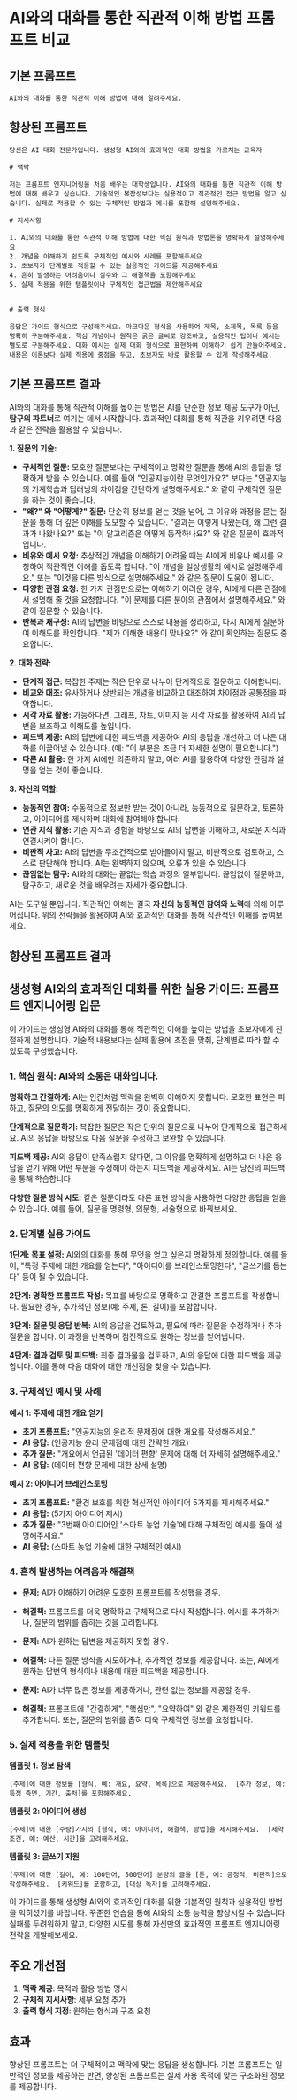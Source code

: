 # AI와의 대화를 통한 직관적 이해 방법 프롬프트 비교

## 기본 프롬프트
```
AI와의 대화를 통한 직관적 이해 방법에 대해 알려주세요.
```

## 향상된 프롬프트
```
당신은 AI 대화 전문가입니다. 생성형 AI와의 효과적인 대화 방법을 가르치는 교육자

# 맥락

저는 프롬프트 엔지니어링을 처음 배우는 대학생입니다. AI와의 대화를 통한 직관적 이해 방법에 대해 배우고 싶습니다. 기술적인 복잡성보다는 실용적이고 직관적인 접근 방법을 알고 싶습니다. 실제로 적용할 수 있는 구체적인 방법과 예시를 포함해 설명해주세요.

# 지시사항

1. AI와의 대화를 통한 직관적 이해 방법에 대한 핵심 원칙과 방법론을 명확하게 설명해주세요
2. 개념을 이해하기 쉽도록 구체적인 예시와 사례를 포함해주세요
3. 초보자가 단계별로 적용할 수 있는 실용적인 가이드를 제공해주세요
4. 흔히 발생하는 어려움이나 실수와 그 해결책을 포함해주세요
5. 실제 적용을 위한 템플릿이나 구체적인 접근법을 제안해주세요


# 출력 형식

응답은 가이드 형식으로 구성해주세요. 마크다운 형식을 사용하여 제목, 소제목, 목록 등을 명확히 구분해주세요. 핵심 개념이나 원칙은 굵은 글씨로 강조하고, 실용적인 팁이나 예시는 별도로 구분해주세요. 대화 예시는 실제 대화 형식으로 표현하여 이해하기 쉽게 만들어주세요. 내용은 이론보다 실제 적용에 중점을 두고, 초보자도 바로 활용할 수 있게 작성해주세요.
```

## 기본 프롬프트 결과
AI와의 대화를 통해 직관적 이해를 높이는 방법은 AI를 단순한 정보 제공 도구가 아닌, **탐구의 파트너**로 여기는 데서 시작합니다.  효과적인 대화를 통해 직관을 키우려면 다음과 같은 전략을 활용할 수 있습니다.

**1. 질문의 기술:**

* **구체적인 질문:**  모호한 질문보다는 구체적이고 명확한 질문을 통해 AI의 응답을 명확하게 받을 수 있습니다. 예를 들어 "인공지능이란 무엇인가요?" 보다는 "인공지능의 기계학습과 딥러닝의 차이점을 간단하게 설명해주세요." 와 같이 구체적인 질문을 하는 것이 좋습니다.
* **"왜?" 와 "어떻게?" 질문:**  단순히 정보를 얻는 것을 넘어, 그 이유와 과정을 묻는 질문을 통해 더 깊은 이해를 도모할 수 있습니다.  "결과는 이렇게 나왔는데, 왜 그런 결과가 나왔나요?" 또는 "이 알고리즘은 어떻게 동작하나요?" 와 같은 질문이 효과적입니다.
* **비유와 예시 요청:**  추상적인 개념을 이해하기 어려울 때는 AI에게 비유나 예시를 요청하여 직관적인 이해를 돕도록 합니다.  "이 개념을 일상생활의 예시로 설명해주세요." 또는 "이것을 다른 방식으로 설명해주세요." 와 같은 질문이 도움이 됩니다.
* **다양한 관점 요청:**  한 가지 관점만으로는 이해하기 어려운 경우,  AI에게 다른 관점에서 설명해 줄 것을 요청합니다.  "이 문제를 다른 분야의 관점에서 설명해주세요." 와 같이 질문할 수 있습니다.
* **반복과 재구성:**  AI의 답변을 바탕으로 스스로 내용을 정리하고, 다시 AI에게 질문하여 이해도를 확인합니다.  "제가 이해한 내용이 맞나요?" 와 같이 확인하는 질문도 중요합니다.


**2. 대화 전략:**

* **단계적 접근:** 복잡한 주제는 작은 단위로 나누어 단계적으로 질문하고 이해합니다.
* **비교와 대조:**  유사하거나 상반되는 개념을 비교하고 대조하여 차이점과 공통점을 파악합니다.
* **시각 자료 활용:**  가능하다면, 그래프, 차트, 이미지 등 시각 자료를 활용하여 AI의 답변을 보조하고 이해도를 높입니다.
* **피드백 제공:**  AI의 답변에 대한 피드백을 제공하여 AI의 응답을 개선하고 더 나은 대화를 이끌어낼 수 있습니다. (예: "이 부분은 조금 더 자세한 설명이 필요합니다.")
* **다른 AI 활용:**  한 가지 AI에만 의존하지 말고, 여러 AI를 활용하여 다양한 관점과 설명을 얻는 것이 좋습니다.


**3.  자신의 역할:**

* **능동적인 참여:**  수동적으로 정보만 받는 것이 아니라, 능동적으로 질문하고, 토론하고, 아이디어를 제시하며 대화에 참여해야 합니다.
* **연관 지식 활용:**  기존 지식과 경험을 바탕으로 AI의 답변을 이해하고, 새로운 지식과 연결시켜야 합니다.
* **비판적 사고:**  AI의 답변을 무조건적으로 받아들이지 말고, 비판적으로 검토하고, 스스로 판단해야 합니다.  AI는 완벽하지 않으며, 오류가 있을 수 있습니다.
* **끊임없는 탐구:**  AI와의 대화는 끝없는 학습 과정의 일부입니다.  끊임없이 질문하고, 탐구하고, 새로운 것을 배우려는 자세가 중요합니다.


AI는 도구일 뿐입니다.  직관적인 이해는 결국 **자신의 능동적인 참여와 노력**에 의해 이루어집니다.  위의 전략들을 활용하여 AI와 효과적인 대화를 통해 직관적인 이해를 높여보세요.


## 향상된 프롬프트 결과
## 생성형 AI와의 효과적인 대화를 위한 실용 가이드: 프롬프트 엔지니어링 입문

이 가이드는 생성형 AI와의 대화를 통해 직관적인 이해를 높이는 방법을 초보자에게 친절하게 설명합니다. 기술적 내용보다는 실제 활용에 초점을 맞춰, 단계별로 따라 할 수 있도록 구성했습니다.

### 1. 핵심 원칙: AI와의 소통은 대화입니다.

**명확하고 간결하게:** AI는 인간처럼 맥락을 완벽히 이해하지 못합니다.  모호한 표현은 피하고, 질문의 의도를 명확하게 전달하는 것이 중요합니다.

**단계적으로 질문하기:** 복잡한 질문은 작은 단위의 질문으로 나누어 단계적으로 접근하세요.  AI의 응답을 바탕으로 다음 질문을 수정하고 보완할 수 있습니다.

**피드백 제공:** AI의 응답이 만족스럽지 않다면, 그 이유를 명확하게 설명하고 더 나은 응답을 얻기 위해 어떤 부분을 수정해야 하는지 피드백을 제공하세요.  AI는 당신의 피드백을 통해 학습합니다.

**다양한 질문 방식 시도:**  같은 질문이라도 다른 표현 방식을 사용하면 다양한 응답을 얻을 수 있습니다.  예를 들어, 질문을 명령형, 의문형, 서술형으로 바꿔보세요.


### 2. 단계별 실용 가이드

**1단계: 목표 설정:**  AI와의 대화를 통해 무엇을 얻고 싶은지 명확하게 정의합니다.  예를 들어, "특정 주제에 대한 개요를 얻는다", "아이디어를 브레인스토밍한다", "글쓰기를 돕는다" 등이 될 수 있습니다.

**2단계: 명확한 프롬프트 작성:**  목표를 바탕으로 명확하고 간결한 프롬프트를 작성합니다.  필요한 경우, 추가적인 정보(예: 주제, 톤, 길이)를 포함합니다.

**3단계: 질문 및 응답 반복:**  AI의 응답을 검토하고, 필요에 따라 질문을 수정하거나 추가 질문을 합니다.  이 과정을 반복하며 점진적으로 원하는 정보를 얻어냅니다.

**4단계: 결과 검토 및 피드백:**  최종 결과물을 검토하고, AI의 응답에 대한 피드백을 제공합니다.  이를 통해 다음 대화에 대한 개선점을 찾을 수 있습니다.


### 3. 구체적인 예시 및 사례

**예시 1:  주제에 대한 개요 얻기**

* **초기 프롬프트:** "인공지능의 윤리적 문제점에 대한 개요를 작성해주세요."
* **AI 응답:** (인공지능 윤리 문제점에 대한 간략한 개요)
* **추가 질문:** "개요에서 언급된 '데이터 편향' 문제에 대해 더 자세히 설명해주세요."
* **AI 응답:** (데이터 편향 문제에 대한 상세 설명)


**예시 2: 아이디어 브레인스토밍**

* **초기 프롬프트:** "환경 보호를 위한 혁신적인 아이디어 5가지를 제시해주세요."
* **AI 응답:** (5가지 아이디어 제시)
* **추가 질문:** "3번째 아이디어인 '스마트 농업 기술'에 대해 구체적인 예시를 들어 설명해주세요."
* **AI 응답:** (스마트 농업 기술에 대한 구체적인 예시)


### 4. 흔히 발생하는 어려움과 해결책

* **문제:** AI가 이해하기 어려운 모호한 프롬프트를 작성했을 경우.
* **해결책:**  프롬프트를 더욱 명확하고 구체적으로 다시 작성합니다.  예시를 추가하거나, 질문의 범위를 좁히는 것을 고려합니다.

* **문제:** AI가 원하는 답변을 제공하지 못할 경우.
* **해결책:**  다른 질문 방식을 시도하거나, 추가적인 정보를 제공합니다.  또는, AI에게 원하는 답변의 형식이나 내용에 대한 피드백을 제공합니다.

* **문제:** AI가 너무 많은 정보를 제공하거나, 관련 없는 정보를 제공할 경우.
* **해결책:**  프롬프트에  "간결하게", "핵심만", "요약하여" 와 같은 제한적인 키워드를 추가합니다.  또는, 질문의 범위를 좁혀 더욱 구체적인 정보를 요청합니다.


### 5. 실제 적용을 위한 템플릿

**템플릿 1: 정보 탐색**

`[주제]에 대한 정보를 [형식, 예: 개요, 요약, 목록]으로 제공해주세요.  [추가 정보, 예: 특정 측면, 기간, 출처]를 포함해주세요.`


**템플릿 2: 아이디어 생성**

`[주제]에 대한 [수량]가지의 [형식, 예: 아이디어, 해결책, 방법]을 제시해주세요.  [제약 조건, 예: 예산, 시간]을 고려해주세요.`


**템플릿 3: 글쓰기 지원**

`[주제]에 대한 [길이, 예: 100단어, 500단어] 분량의 글을 [톤, 예: 긍정적, 비판적]으로 작성해주세요.  [키워드]를 포함하고, [대상 독자]를 고려해주세요.`


이 가이드를 통해 생성형 AI와의 효과적인 대화를 위한 기본적인 원칙과 실용적인 방법을 익히셨기를 바랍니다.  꾸준한 연습을 통해 AI와의 소통 능력을 향상시킬 수 있습니다.  실패를 두려워하지 말고, 다양한 시도를 통해 자신만의 효과적인 프롬프트 엔지니어링 전략을 개발해보세요.


## 주요 개선점
1. **맥락 제공**: 목적과 활용 방법 명시
2. **구체적 지시사항**: 세부 요청 추가
3. **출력 형식 지정**: 원하는 형식과 구조 요청

## 효과
향상된 프롬프트는 더 구체적이고 맥락에 맞는 응답을 생성합니다.
기본 프롬프트는 일반적인 정보를 제공하는 반면, 향상된 프롬프트는
실제 사용 목적에 맞는 구조화된 정보를 제공합니다.
